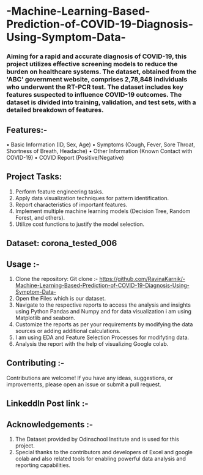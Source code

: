 # -Machine-Learning-Based-Prediction-of-COVID-19-Diagnosis-Using-Symptom-Data-
### Aiming for a rapid and accurate diagnosis of COVID-19, this project utilizes effective screening models to reduce the burden on healthcare systems. The dataset, obtained from the 'ABC' government website, comprises 2,78,848 individuals who underwent the RT-PCR test. The dataset includes key features suspected to influence COVID-19 outcomes. The dataset is divided into training, validation, and test sets, with a detailed breakdown of features.

## Features:-
•	Basic Information (ID, Sex, Age)
•	Symptoms (Cough, Fever, Sore Throat, Shortness of Breath, Headache)
•	Other Information (Known Contact with COVID-19)
•	COVID Report (Positive/Negative)

## Project Tasks:
1.	Perform feature engineering tasks.
2.	Apply data visualization techniques for pattern identification.
3.	Report characteristics of important features.
4.	Implement multiple machine learning models (Decision Tree, Random Forest, and others).
5.	Utilize cost functions to justify the model selection.

## Dataset: corona_tested_006

## Usage :-
1.	Clone the repository: Git clone :- https://github.com/RavinaKarnik/-Machine-Learning-Based-Prediction-of-COVID-19-Diagnosis-Using-Symptom-Data-
2.	Open the Files which is our dataset.
3.	Navigate to the respective reports to access the analysis and insights using Python Pandas and Numpy and for data visualization i am using Matplotlib and           seaborn.
4.	Customize the reports as per your requirements by modifying the data sources or adding additional calculations.
5.	I am using EDA and Feature Selection Processes for modifyting data.
6.	Analysis the report with the help of visualizing Google colab.

## Contributing :-
Contributions are welcome! If you have any ideas, suggestions, or improvements, please open an issue or submit a pull request.

## Linkeddln Post link :-

## Acknowledgements :-
1.	The Dataset provided by Odinschool Institute and is used for this project.
2.	Special thanks to the contributors and developers of Excel and google colab and also related tools for enabling powerful data analysis and reporting capabilities.

